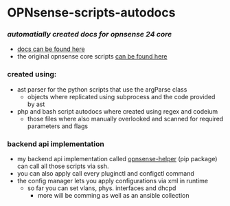 # OPNsense-scripts-autodocs
### ***automatially created docs for opnsense 24 core***
- [docs can be found here](https://ji-podhead.github.io/opnsense-scripts-autodocs/.docs/_build/html/index.html)
- the original opnsense core scripts [can be found here](https://github.com/opnsense/core/tree/master/src/opnsense/scripts)

### created using:
  - ast parser for the python scripts that use the argParse class
    - objects where replicated using subprocess and the code provided by ast
  - php and bash script autodocs where created using regex and codeium
    - those files where also manually overlooked and scanned for required parameters and flags 

### backend api implementation
- my backend api implementation called [opnsense-helper](https://github.com/ji-podhead/opnsense-helper) (pip package) can call all those scripts via ssh.
- you can also apply call every pluginctl and configctl command
- the config manager lets you apply configurations via xml in runtime
  - so far you can set vlans, phys. interfaces and dhcpd
    - more will be comming as well as an ansible collection  
